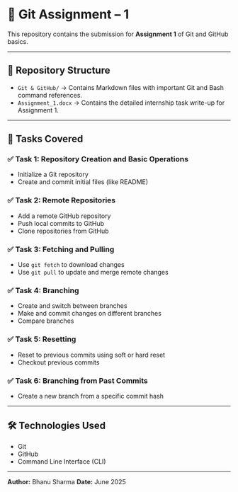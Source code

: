 # 📘 Git Assignment – 1

This repository contains the submission for **Assignment 1** of Git and GitHub basics.

---

## 📂 Repository Structure

* `Git & GitHub/` → Contains Markdown files with important Git and Bash command references.
* `Assignment_1.docx` → Contains the detailed internship task write-up for Assignment 1.

---

## 📌 Tasks Covered

### ✅ Task 1: Repository Creation and Basic Operations

* Initialize a Git repository
* Create and commit initial files (like README)

### ✅ Task 2: Remote Repositories

* Add a remote GitHub repository
* Push local commits to GitHub
* Clone repositories from GitHub

### ✅ Task 3: Fetching and Pulling

* Use `git fetch` to download changes
* Use `git pull` to update and merge remote changes

### ✅ Task 4: Branching

* Create and switch between branches
* Make and commit changes on different branches
* Compare branches

### ✅ Task 5: Resetting

* Reset to previous commits using soft or hard reset
* Checkout previous commits

### ✅ Task 6: Branching from Past Commits

* Create a new branch from a specific commit hash

---

## 🛠 Technologies Used

* Git
* GitHub
* Command Line Interface (CLI)

---

**Author:** Bhanu Sharma
**Date:** June 2025
